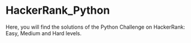 # HackerRank_Python
Here, you will find the solutions of the Python Challenge on HackerRank: Easy, Medium and Hard levels.
